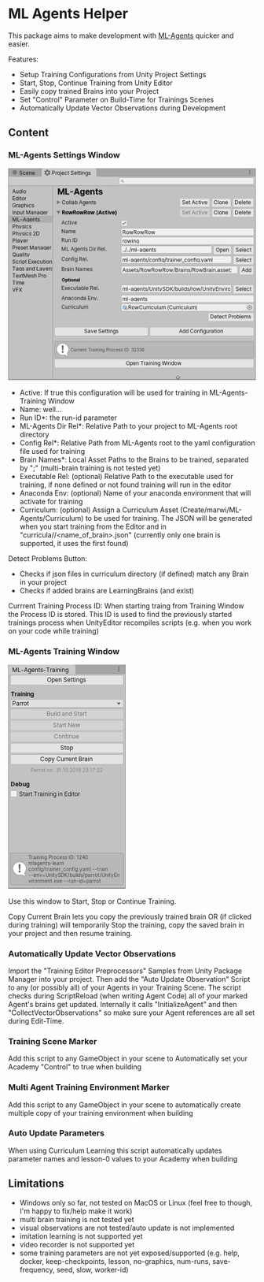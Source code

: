 # ML Agents Helper

This package aims to make development with [ML-Agents](https://github.com/Unity-Technologies/ml-agents/) quicker and easier.

Features:
- Setup Training Configurations from Unity Project Settings
- Start, Stop, Continue Training from Unity Editor
- Easily copy trained Brains into your Project
- Set "Control" Parameter on Build-Time for Trainings Scenes
- Automatically Update Vector Observations during Development

## Content

### ML-Agents Settings Window
![](./Documentation~/SettingsWindow.png "")

- Active: If true this configuration will be used for training in ML-Agents-Training Window
- Name: well...
- Run ID*: the run-id parameter
- ML-Agents Dir Rel*: Relative Path to your project to ML-Agents root directory
- Config Rel*: Relative Path from ML-Agents root to the yaml configuration file used for training
- Brain Names*: Local Asset Paths to the Brains to be trained, separated by ";" (multi-brain training is not tested yet)
- Executable Rel: (optional) Relative Path to the executable used for training, if none defined or not found training will run in the editor
- Anaconda Env: (optional) Name of your anaconda environment that will activate for training
- Curriculum: (optional) Assign a Curriculum Asset (Create/marwi/ML-Agents/Curriculum) to be used for training. The JSON will be generated when you start training from the Editor and in "curricula/<run-id>/<name_of_brain>.json" (currently only one brain is supported, it uses the first found)

Detect Problems Button:
- Checks if json files in curriculum directory (if defined) match any Brain in your project
- Checks if added brains are LearningBrains (and exist)
 

Currrent Training Process ID: When starting traing from Training Window the Process ID is stored. This ID is used to find the previously started trainings process when UnityEditor recompiles scripts (e.g. when you work on your code while training)

### ML-Agents Training Window
![](./Documentation~/TrainingsWindow.png "")

Use this window to Start, Stop or Continue Training.

Copy Current Brain lets you copy the previously trained brain OR (if clicked during training) will temporarily Stop the training, copy the saved brain in your project and then resume training.


### Automatically Update Vector Observations
Import the "Training Editor Preprocessors" Samples from Unity Package Manager into your project. Then add the "Auto Update Observation" Script to any (or possibly all) of your Agents in your Training Scene. The script checks during ScriptReload (when writing Agent Code) all of your marked Agent's brains get updated. Internally it calls "InitializeAgent" and then "CollectVectorObservations" so make sure your Agent references are all set during Edit-Time.


### Training Scene Marker
Add this script to any GameObject in your scene to Automatically set your Academy "Control" to true when building

### Multi Agent Training Environment Marker
Add this script to any GameObject in your scene to automatically create multiple copy of your training environment when building

### Auto Update Parameters
When using Curriculum Learning this script automatically updates parameter names and lesson-0 values to your Academy when building


## Limitations
- Windows only so far, not tested on MacOS or Linux (feel free to though, I'm happy to fix/help make it work)
- multi brain training is not tested yet
- visual observations are not tested/auto update is not implemented
- imitation learning is not supported yet
- video recorder is not supported yet
- some training parameters are not yet exposed/supported (e.g. help, docker, keep-checkpoints, lesson, no-graphics, num-runs, save-frequency, seed, slow, worker-id)